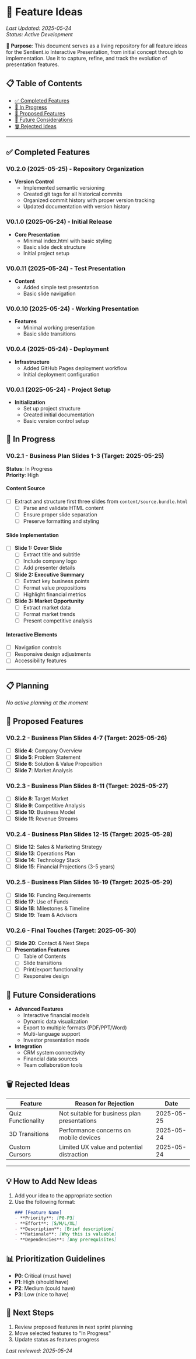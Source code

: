 # 🚀 Feature Ideas

*Last Updated: 2025-05-24*  
*Status: Active Development*  

📌 **Purpose**: This document serves as a living repository for all feature ideas for the Sentient.io Interactive Presentation, from initial concept through to implementation. Use it to capture, refine, and track the evolution of presentation features.

## 📋 Table of Contents
- [✅ Completed Features](#-completed-features)
- [🔄 In Progress](#-in-progress)
- [📅 Proposed Features](#-proposed-features)
- [🔮 Future Considerations](#future-considerations)
- [🗑️ Rejected Ideas](#rejected-ideas)

---

## ✅ Completed Features

### V0.2.0 (2025-05-25) - Repository Organization
- **Version Control**
  - Implemented semantic versioning
  - Created git tags for all historical commits
  - Organized commit history with proper version tracking
  - Updated documentation with version history

### V0.1.0 (2025-05-24) - Initial Release
- **Core Presentation**
  - Minimal index.html with basic styling
  - Basic slide deck structure
  - Initial project setup

### V0.0.11 (2025-05-24) - Test Presentation
- **Content**
  - Added simple test presentation
  - Basic slide navigation

### V0.0.10 (2025-05-24) - Working Presentation
- **Features**
  - Minimal working presentation
  - Basic slide transitions

### V0.0.4 (2025-05-24) - Deployment
- **Infrastructure**
  - Added GitHub Pages deployment workflow
  - Initial deployment configuration

### V0.0.1 (2025-05-24) - Project Setup
- **Initialization**
  - Set up project structure
  - Created initial documentation
  - Basic version control setup

## 🔄 In Progress

### V0.2.1 - Business Plan Slides 1-3 (Target: 2025-05-25)
**Status**: In Progress  
**Priority**: High

#### Content Source
- [ ] Extract and structure first three slides from `content/source.bundle.html`
  - [ ] Parse and validate HTML content
  - [ ] Ensure proper slide separation
  - [ ] Preserve formatting and styling

#### Slide Implementation
- [ ] **Slide 1: Cover Slide**
  - [ ] Extract title and subtitle
  - [ ] Include company logo
  - [ ] Add presenter details

- [ ] **Slide 2: Executive Summary**
  - [ ] Extract key business points
  - [ ] Format value propositions
  - [ ] Highlight financial metrics

- [ ] **Slide 3: Market Opportunity**
  - [ ] Extract market data
  - [ ] Format market trends
  - [ ] Present competitive analysis

#### Interactive Elements
- [ ] Navigation controls
- [ ] Responsive design adjustments
- [ ] Accessibility features

---

## 📋 Planning

*No active planning at the moment*



## 📅 Proposed Features

### V0.2.2 - Business Plan Slides 4-7 (Target: 2025-05-26)
- [ ] **Slide 4**: Company Overview
- [ ] **Slide 5**: Problem Statement
- [ ] **Slide 6**: Solution & Value Proposition
- [ ] **Slide 7**: Market Analysis

### V0.2.3 - Business Plan Slides 8-11 (Target: 2025-05-27)
- [ ] **Slide 8**: Target Market
- [ ] **Slide 9**: Competitive Analysis
- [ ] **Slide 10**: Business Model
- [ ] **Slide 11**: Revenue Streams

### V0.2.4 - Business Plan Slides 12-15 (Target: 2025-05-28)
- [ ] **Slide 12**: Sales & Marketing Strategy
- [ ] **Slide 13**: Operations Plan
- [ ] **Slide 14**: Technology Stack
- [ ] **Slide 15**: Financial Projections (3-5 years)

### V0.2.5 - Business Plan Slides 16-19 (Target: 2025-05-29)
- [ ] **Slide 16**: Funding Requirements
- [ ] **Slide 17**: Use of Funds
- [ ] **Slide 18**: Milestones & Timeline
- [ ] **Slide 19**: Team & Advisors

### V0.2.6 - Final Touches (Target: 2025-05-30)
- [ ] **Slide 20**: Contact & Next Steps
- [ ] **Presentation Features**
  - [ ] Table of Contents
  - [ ] Slide transitions
  - [ ] Print/export functionality
  - [ ] Responsive design

## 🔮 Future Considerations
- **Advanced Features**
  - Interactive financial models
  - Dynamic data visualization
  - Export to multiple formats (PDF/PPT/Word)
  - Multi-language support
  - Investor presentation mode
- **Integration**
  - CRM system connectivity
  - Financial data sources
  - Team collaboration tools

## 🗑️ Rejected Ideas

| Feature            | Reason for Rejection                           | Date        |
|--------------------|------------------------------------------------|-------------|
| Quiz Functionality | Not suitable for business plan presentations   | 2025-05-25 |
| 3D Transitions     | Performance concerns on mobile devices         | 2025-05-24 |
| Custom Cursors     | Limited UX value and potential distraction     | 2025-05-24 |

---

## 💡 How to Add New Ideas
1. Add your idea to the appropriate section
2. Use the following format:
   ```markdown
   ### [Feature Name]
   - **Priority**: [P0-P3]
   - **Effort**: [S/M/L/XL]
   - **Description**: [Brief description]
   - **Rationale**: [Why this is valuable]
   - **Dependencies**: [Any prerequisites]
   ```

## 📊 Prioritization Guidelines
- **P0**: Critical (must have)
- **P1**: High (should have)
- **P2**: Medium (could have)
- **P3**: Low (nice to have)

## 📅 Next Steps
1. Review proposed features in next sprint planning
2. Move selected features to "In Progress"
3. Update status as features progress

*Last reviewed: 2025-05-24*
